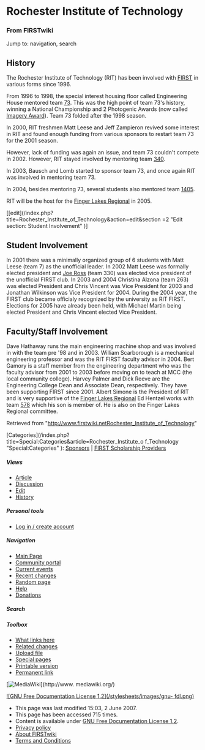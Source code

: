 # Rochester Institute of Technology

### From FIRSTwiki

Jump to: navigation, search


## History

The Rochester Institute of Technology (RIT) has been involved with
[FIRST](first) in various forms since 1996.

From 1996 to 1998, the special interest housing floor called Engineering House
mentored team [73](73 "73" ). This was the high point of team 73's
history, winning a National Championship and 2 Photogenic Awards (now called
[Imagery Award](Imagery_Award "Imagery Award" )). Team 73 folded
after the 1998 season.

In 2000, RIT freshmen Matt Leese and Jeff Zampieron revived some interest in
RIT and found enough funding from various sponsors to restart team 73 for the
2001 season.

However, lack of funding was again an issue, and team 73 couldn't compete in
2002. However, RIT stayed involved by mentoring team [340](340
"340" ).

In 2003, Bausch and Lomb started to sponsor team 73, and once again RIT was
involved in mentoring team 73.

In 2004, besides mentoring 73, several students also mentored team
[1405](1405 "1405" ).

RIT will be the host for the [Finger Lakes
Regional](Finger_Lakes_Regional "Finger Lakes Regional" ) in 2005.

[[edit](/index.php?title=Rochester_Institute_of_Technology&action=edit&section
=2 "Edit section: Student Involvement" )]

## Student Involvement

In 2001 there was a minimally organized group of 6 students with Matt Leese
(team 7) as the unofficial leader. In 2002 Matt Leese was formally elected
president and [Joe Ross](Joe_Ross "Joe Ross" ) (team 330) was
elected vice president of the unofficial FIRST club. In 2003 and 2004
Christina Alzona (team 263) was elected President and Chris Vincent was Vice
President for 2003 and Jonathan Wilkinson was Vice President for 2004. During
the 2004 year, the FIRST club became officialy recognized by the university as
RIT FIRST. Elections for 2005 have already been held, with Michael Martin
being elected President and Chris Vincent elected Vice President.


## Faculty/Staff Involvement

Dave Hathaway runs the main engineering machine shop and was involved in with
the team pre '98 and in 2003. William Scarborough is a mechanical engineering
professor and was the RIT FIRST faculty advisor in 2004. Bert Gamory is a
staff member from the engineering department who was the faculty advisor from
2001 to 2003 before moving on to teach at MCC (the local community college).
Harvey Palmer and Dick Reeve are the Engineering College Dean and Associate
Dean, respectively. They have been supporting FIRST since 2001. Albert Simone
is the President of RIT and is very supportive of the [Finger Lakes
Regional](Finger_Lakes_Regional "Finger Lakes Regional" ) Ed
Hentzel works with team [578](578 "578" ) which his son is member
of. He is also on the Finger Lakes Regional committee.

Retrieved from
"<http://www.firstwiki.netRochester_Institute_of_Technology>"

[Categories](/index.php?title=Special:Categories&article=Rochester_Institute_o
f_Technology "Special:Categories" ): [Sponsors](Category:Sponsors
"Category:Sponsors" ) | [FIRST Scholarship
Providers](Category:FIRST_Scholarship_Providers "Category:FIRST
Scholarship Providers" )

##### Views

  * [Article](Rochester_Institute_of_Technology)
  * [Discussion](Talk:Rochester_Institute_of_Technology)
  * [Edit](/index.php?title=Rochester_Institute_of_Technology&action=edit)
  * [History](/index.php?title=Rochester_Institute_of_Technology&action=history)

##### Personal tools

  * [Log in / create account](/index.php?title=Special:Userlogin&returnto=Rochester_Institute_of_Technology)

[](Main_Page "Main Page" )

##### Navigation

  * [Main Page](Main_Page)
  * [Community portal](FIRSTwiki:Community_portal)
  * [Current events](Current_events)
  * [Recent changes](Special:Recentchanges)
  * [Random page](Special:Random)
  * [Help](Help:Contents)
  * [Donations](FIRSTwiki:Site_support)

##### Search



##### Toolbox

  * [What links here](Special:Whatlinkshere/Rochester_Institute_of_Technology)
  * [Related changes](Special:Recentchangeslinked/Rochester_Institute_of_Technology)
  * [Upload file](Special:Upload)
  * [Special pages](Special:Specialpages)
  * [Printable version](/index.php?title=Rochester_Institute_of_Technology&printable=yes)
  * [Permanent link](/index.php?title=Rochester_Institute_of_Technology&oldid=60983)

[![MediaWiki](/skins/common/images/poweredby_mediawiki_88x31.png)](http://www.
mediawiki.org/)

[![GNU Free Documentation License 1.2](/stylesheets/images/gnu-
fdl.png)](http://www.gnu.org/copyleft/fdl.html)

  * This page was last modified 15:03, 2 June 2007.
  * This page has been accessed 715 times.
  * Content is available under [GNU Free Documentation License 1.2](http://www.gnu.org/copyleft/fdl.html "http://www.gnu.org/copyleft/fdl.html" ).
  * [Privacy policy](FIRSTwiki:Privacy_policy "FIRSTwiki:Privacy policy" )
  * [About FIRSTwiki](FIRSTwiki:About "FIRSTwiki:About" )
  * [Terms and Conditions](FIRSTwiki:Terms_and_conditions "FIRSTwiki:Terms and conditions" )

